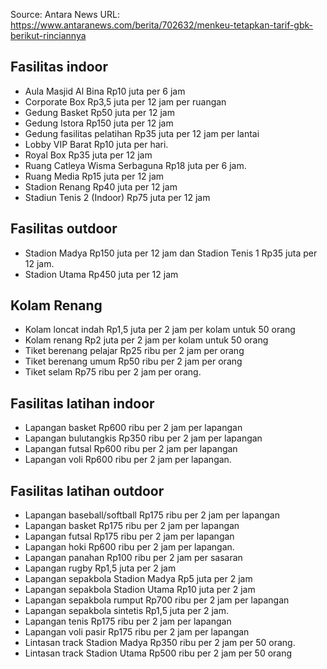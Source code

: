 Source: Antara News URL: https://www.antaranews.com/berita/702632/menkeu-tetapkan-tarif-gbk-berikut-rinciannya

## Fasilitas indoor
- Aula Masjid Al Bina Rp10 juta per 6 jam
- Corporate Box Rp3,5 juta per 12 jam per ruangan
- Gedung Basket Rp50 juta per 12 jam
- Gedung Istora Rp150 juta per 12 jam
- Gedung fasilitas pelatihan Rp35 juta per 12 jam per lantai
- Lobby VIP Barat Rp10 juta per hari.
- Royal Box Rp35 juta per 12 jam
- Ruang Catleya Wisma Serbaguna Rp18 juta per 6 jam.
- Ruang Media Rp15 juta per 12 jam
- Stadion Renang Rp40 juta per 12 jam
- Stadiun Tenis 2 (Indoor) Rp75 juta per 12 jam

## Fasilitas outdoor
- Stadion Madya Rp150 juta per 12 jam dan Stadion Tenis 1 Rp35 juta per 12 jam.
- Stadion Utama Rp450 juta per 12 jam

## Kolam Renang
- Kolam loncat indah Rp1,5 juta per 2 jam per kolam untuk 50 orang
- Kolam renang Rp2 juta per 2 jam per kolam untuk 50 orang
- Tiket berenang pelajar Rp25 ribu per 2 jam per orang
- Tiket berenang umum Rp50 ribu per 2 jam per orang
- Tiket selam Rp75 ribu per 2 jam per orang.

## Fasilitas latihan indoor
- Lapangan basket Rp600 ribu per 2 jam per lapangan
- Lapangan bulutangkis Rp350 ribu per 2 jam per lapangan
- Lapangan futsal Rp600 ribu per 2 jam per lapangan
- Lapangan voli Rp600 ribu per 2 jam per lapangan.

## Fasilitas latihan outdoor
- Lapangan baseball/softball Rp175 ribu per 2 jam per lapangan
- Lapangan basket Rp175 ribu per 2 jam per lapangan
- Lapangan futsal Rp175 ribu per 2 jam per lapangan
- Lapangan hoki Rp600 ribu per 2 jam per lapangan.
- Lapangan panahan Rp100 ribu per 2 jam per sasaran
- Lapangan rugby Rp1,5 juta per 2 jam
- Lapangan sepakbola Stadion Madya Rp5 juta per 2 jam
- Lapangan sepakbola Stadion Utama Rp10 juta per 2 jam
- Lapangan sepakbola rumput Rp700 ribu per 2 jam per lapangan
- Lapangan sepakbola sintetis Rp1,5 juta per 2 jam.
- Lapangan tenis Rp175 ribu per 2 jam per lapangan
- Lapangan voli pasir Rp175 ribu per 2 jam per lapangan
- Lintasan track Stadion Madya Rp350 ribu per 2 jam per 50 orang.
- Lintasan track Stadion Utama Rp500 ribu per 2 jam per 50 orang
